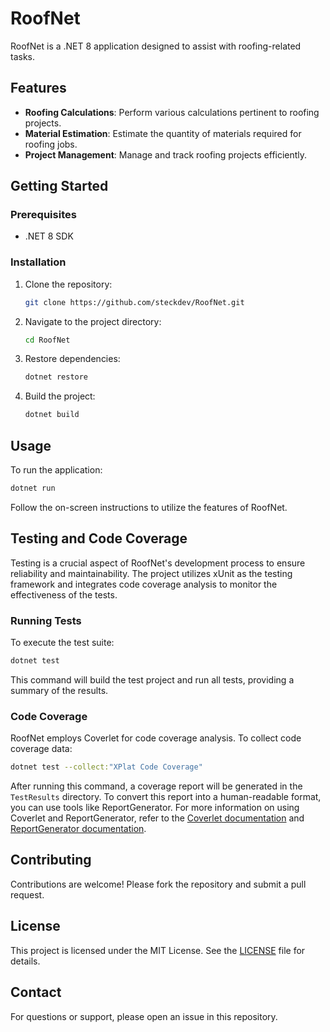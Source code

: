 # RoofNet

RoofNet is a .NET 8 application designed to assist with roofing-related tasks.

## Features

- **Roofing Calculations**: Perform various calculations pertinent to roofing projects.
- **Material Estimation**: Estimate the quantity of materials required for roofing jobs.
- **Project Management**: Manage and track roofing projects efficiently.

## Getting Started

### Prerequisites

- .NET 8 SDK

### Installation

1. Clone the repository:

   ```bash
   git clone https://github.com/steckdev/RoofNet.git
   ```

2. Navigate to the project directory:

   ```bash
   cd RoofNet
   ```

3. Restore dependencies:

   ```bash
   dotnet restore
   ```

4. Build the project:

   ```bash
   dotnet build
   ```

## Usage

To run the application:

```bash
dotnet run
```

Follow the on-screen instructions to utilize the features of RoofNet.

## Testing and Code Coverage

Testing is a crucial aspect of RoofNet's development process to ensure reliability and maintainability. The project utilizes xUnit as the testing framework and integrates code coverage analysis to monitor the effectiveness of the tests.

### Running Tests

To execute the test suite:

```bash
dotnet test
```

This command will build the test project and run all tests, providing a summary of the results.

### Code Coverage

RoofNet employs Coverlet for code coverage analysis. To collect code coverage data:

```bash
dotnet test --collect:"XPlat Code Coverage"
```

After running this command, a coverage report will be generated in the `TestResults` directory. To convert this report into a human-readable format, you can use tools like ReportGenerator. For more information on using Coverlet and ReportGenerator, refer to the [Coverlet documentation](https://github.com/coverlet-coverage/coverlet) and [ReportGenerator documentation](https://github.com/danielpalme/ReportGenerator).

## Contributing

Contributions are welcome! Please fork the repository and submit a pull request.

## License

This project is licensed under the MIT License. See the [LICENSE](LICENSE) file for details.

## Contact

For questions or support, please open an issue in this repository. 